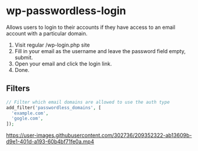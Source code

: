 # wp-passwordless-login

Allows users to login to their accounts if they have access to an email account with a particular domain.

1. Visit regular /wp-login.php site
2. Fill in your email as the username and leave the password field empty, submit.
3. Open your email and click the login link.
4. Done.

## Filters

```php
// Filter which email domains are allowed to use the auth type
add_filter('passwordless_domains', [
  'example.com',
  'gogle.com',
]);
```

https://user-images.githubusercontent.com/302736/209352322-ab13609b-d9e1-401d-a193-60b4bf71fe0a.mp4
